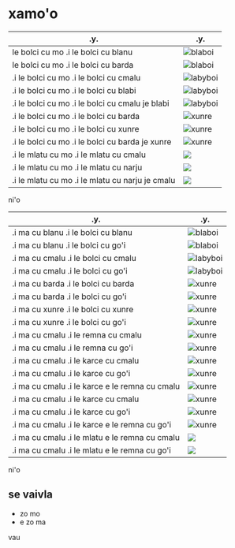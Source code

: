 # xamo'o

| .y.                                             | .y.                             |
|-------------------------------------------------|---------------------------------|
| le bolci cu mo .i le bolci cu blanu             | ![blaboi](pixra/blaboi-1.jpg)   |
| le bolci cu mo .i le bolci cu barda             | ![blaboi](pixra/blaboi-1.jpg)   |
| .i le bolci cu mo .i le bolci cu cmalu          | ![labyboi](pixra/labyboi-1.jpg) |
| .i le bolci cu mo .i le bolci cu blabi          | ![labyboi](pixra/labyboi-1.jpg) |
| .i le bolci cu mo .i le bolci cu cmalu je blabi | ![labyboi](pixra/labyboi-1.jpg) |
| .i le bolci cu mo .i le bolci cu barda          | ![xunre](pixra/bolci-8.jpg)     |
| .i le bolci cu mo .i le bolci cu xunre          | ![xunre](pixra/bolci-8.jpg)     |
| .i le bolci cu mo .i le bolci cu barda je xunre | ![xunre](pixra/bolci-8.jpg)     |
| .i le mlatu cu mo .i le mlatu cu cmalu          | ![](pixra/cmalu-1.jpg)          |
| .i le mlatu cu mo .i le mlatu cu narju          | ![](pixra/cmalu-1.jpg)          |
| .i le mlatu cu mo .i le mlatu cu narju je cmalu | ![](pixra/cmalu-1.jpg)          |

ni'o

| .y.                                            | .y.                             |
|------------------------------------------------|---------------------------------|
| .i ma cu blanu .i le bolci cu blanu            | ![blaboi](pixra/blaboi-1.jpg)   |
| .i ma cu blanu .i le bolci cu go'i             | ![blaboi](pixra/blaboi-1.jpg)   |
| .i ma cu cmalu .i le bolci cu cmalu            | ![labyboi](pixra/labyboi-1.jpg) |
| .i ma cu cmalu .i le bolci cu go'i             | ![labyboi](pixra/labyboi-1.jpg) |
| .i ma cu barda .i le bolci cu barda            | ![xunre](pixra/bolci-8.jpg)     |
| .i ma cu barda .i le bolci cu go'i             | ![xunre](pixra/bolci-8.jpg)     |
| .i ma cu xunre .i le bolci cu xunre            | ![xunre](pixra/bolci-8.jpg)     |
| .i ma cu xunre .i le bolci cu go'i             | ![xunre](pixra/bolci-8.jpg)     |
| .i ma cu cmalu .i le remna cu cmalu            | ![xunre](pixra/bolci-8.jpg)     |
| .i ma cu cmalu .i le remna cu go'i             | ![xunre](pixra/cmalu-2.jpg)     |
| .i ma cu cmalu .i le karce cu cmalu            | ![xunre](pixra/cmalu-2.jpg)     |
| .i ma cu cmalu .i le karce cu go'i             | ![xunre](pixra/cmalu-2.jpg)     |
| .i ma cu cmalu .i le karce e le remna cu cmalu | ![xunre](pixra/cmalu-2.jpg)     |
| .i ma cu cmalu .i le karce cu cmalu            | ![xunre](pixra/cmalu-2.jpg)     |
| .i ma cu cmalu .i le karce cu go'i             | ![xunre](pixra/cmalu-2.jpg)     |
| .i ma cu cmalu .i le karce e le remna cu go'i  | ![xunre](pixra/cmalu-2.jpg)     |
| .i ma cu cmalu .i le mlatu e le remna cu cmalu | ![](pixra/cmalu-1.jpg)          |
| .i ma cu cmalu .i le mlatu e le remna cu go'i  | ![](pixra/cmalu-1.jpg)          |


ni'o

## se vaivla

* zo mo
* e zo ma

vau
